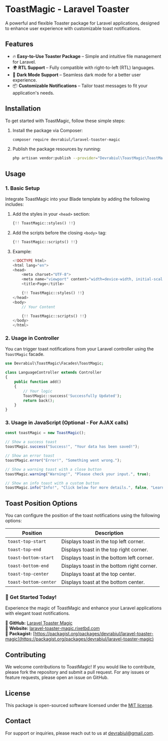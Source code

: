# ToastMagic - Laravel Toaster

A powerful and flexible Toaster package for Laravel applications, designed to enhance user experience with customizable toast notifications.

## Features

- 🔥 **Easy-to-Use Toaster Package** – Simple and intuitive file management for Laravel.
- 🌍 **RTL Support** – Fully compatible with right-to-left (RTL) languages.
- 🌙 **Dark Mode Support** – Seamless dark mode for a better user experience.
- 📦 **Customizable Notifications** – Tailor toast messages to fit your application's needs.

## Installation

To get started with ToastMagic, follow these simple steps:

1. Install the package via Composer:

    ```bash
    composer require devrabiul/laravel-toaster-magic
    ```

2. Publish the package resources by running:

    ```bash
    php artisan vendor:publish --provider="Devrabiul\ToastMagic\ToastMagicServiceProvider"
    ```

## Usage

### 1. Basic Setup

Integrate ToastMagic into your Blade template by adding the following includes:

1. Add the styles in your `<head>` section:

    ```php
    {!! ToastMagic::styles() !!}
    ```

2. Add the scripts before the closing `<body>` tag:

    ```php
    {!! ToastMagic::scripts() !!}
    ```
3. Example:
    
    ```php
    <!DOCTYPE html>
    <html lang="en">
    <head>
        <meta charset="UTF-8">
        <meta name="viewport" content="width=device-width, initial-scale=1.0">
        <title>Page</title>
    
        {!! ToastMagic::styles() !!}
    </head>
    <body>
        // Your Content
    
        {!! ToastMagic::scripts() !!}
    </body>
    </html>
    ```

### 2. Usage in Controller

You can trigger toast notifications from your Laravel controller using the `ToastMagic` facade.

```php
use Devrabiul\ToastMagic\Facades\ToastMagic;

class LanguageController extends Controller
{
    public function add()
    {
        // Your logic
        ToastMagic::success('Successfully Updated');
        return back();
    }
}
```

### 3. Usage in JavaScript (Optional - For AJAX calls)

```js
const toastMagic = new ToastMagic();

// Show a success toast
toastMagic.success("Success!", "Your data has been saved!");

// Show an error toast
toastMagic.error("Error!", "Something went wrong.");

// Show a warning toast with a close button
toastMagic.warning("Warning!", "Please check your input.", true);

// Show an info toast with a custom button
toastMagic.info("Info!", "Click below for more details.", false, "Learn More", "https://example.com");
```

## Toast Position Options

You can configure the position of the toast notifications using the following options:

| Position          | Description                          |
|------------------|----------------------------------|
| `toast-top-start`     | Displays toast in the top left corner.     |
| `toast-top-end`    | Displays toast in the top right corner.    |
| `toast-bottom-start`  | Displays toast in the bottom left corner.  |
| `toast-bottom-end` | Displays toast in the bottom right corner. |
| `toast-top-center`   | Displays toast at the top center.          |
| `toast-bottom-center`| Displays toast at the bottom center.       |

### 🎯 Get Started Today!
Experience the magic of ToastMagic and enhance your Laravel applications with elegant toast notifications.

🔗 **GitHub:** [Laravel Toaster Magic](https://github.com/devrabiul/laravel-toaster-magic)  
🔗 **Website:** [laravel-toaster-magic.rixetbd.com](https://laravel-toaster-magic.rixetbd.com)  
🔗 **Packagist:** [https://packagist.org/packages/devrabiul/laravel-toaster-magic](https://packagist.org/packages/devrabiul/laravel-toaster-magic)  

## Contributing

We welcome contributions to ToastMagic! If you would like to contribute, please fork the repository and submit a pull request. For any issues or feature requests, please open an issue on GitHub.

## License

This package is open-sourced software licensed under the [MIT license](LICENSE.md).

## Contact

For support or inquiries, please reach out to us at [devrabiul@gmail.com](mailto:devrabiul@gmail.com).
